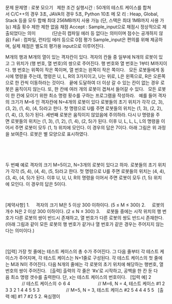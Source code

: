 문제
문제명 : 로봇 모으기
 
제한 조건
실행시간 : 50개의 테스트 케이스를 합쳐서 C/C++의 경우 3초, JAVA의 경우 5초, Python 10초
메 모 리 : Heap, Global, Stack 등을 모두 합해 최대 256MB까지 사용 가능 (단, 스택은 최대 1MB까지 사용 가능)
제출 횟수 제한
제한 없음
채점
Accept : Sample_input으로 채점시 정상적으로 제출되었다는 의미
            (단순히 컴파일 에러 등 없다는 의미이며 점수는 공개하지 않음)
Fail : 컴파일, 런타임 에러 등으로 0점
평가
Sample_input은 편의를 위해 제공하며, 실제 채점은 별도의 평가용 input으로 이루어진다.
 

M개의 행과 M개의 열이 있는 격자칸이 있다.
격자의 칸들 중 일부에 N개의 로봇이 있고 그 위치가 (행 번호, 열 번호)의 쌍으로 주어진다.
행 번호와 열 번호는 1부터 M까지이다.
행 번호는 위쪽이 작은 쪽이며, 열 번호는 왼쪽이 작은 쪽이다.
 
모든 로봇들에게 동시에 명령을 주는데, 명령은 U, L, R의 3가지이고, U는 위로, L은 왼쪽으로, R은 오른쪽으로 한 칸씩 이동하라는 것이다.
 
끝에 도달하여 더 이상 갈 수 있는 칸이 없는 경우 로봇은 움직이지 않는다.
또, 한 칸에 여러 개의 로봇이 겹쳐서 들어갈 수 있다.
 
모든 로봇이 한 칸에 모이기 위한 최소 명령 횟수를 구하는 프로그램을 작성하라.
 
예를 들어 격자의 크기가 M=6 인 격자칸에 N=4개의 로봇이 있다
로봇들의 초기 위치가 각각 (2, 3), (3, 2), (1, 4), (4, 5)라고 한다.
첫 명령으로 U를 주면 로봇들의 위치는 (1, 3), (2, 2), (1, 4), (3, 5)가 된다. 세번째 로봇은 움직이지 않았음에 주의하라.
다시 U 명령을 주면 로봇들의 위치는 (1, 3), (1, 2), (1, 4), (2, 5)가 된다.
이후 U, L, L, L, L의 명령을 이어서 주면 로봇이 모두 (1, 1) 위치에 모인다. 이 경우의 답은 7이다.
아래 그림은 위 과정을 보여준다. 로봇은 별 모양으로 표시하였다.


 


 

두 번째 예로 격자의 크기 M=5이고, N=3개의 로봇이 있다고 하자.
로봇들의 초기 위치가 각각 (5, 4), (4, 4), (5, 5)라고 한다.
첫 명령으로 U를 주면 로봇들의 위치는 (4, 4), (3, 4), (4, 5)가 된다.
이후 U, U, U, R의 명령을 이어서 주면 로봇이 모두 (1, 5) 위치에 모인다. 이 경우의 답은 5이다.
 
 


 

[제약사항]
1.     격자의 크기 M은 5 이상 300 이하이다. (5 ≤ M ≤ 300)
2.     로봇의 개수 N은 2 이상 300 이하이다. (2 ≤ N ≤ 300)
3.     로봇들 중에는 시작 위치의 행 번호가 다른 로봇의 쌍이 반드시 존재하고, 열 번호가 다른 로봇의 쌍도 반드시 존재한다.(아래 그림과 같이 모든 로봇의 행 번호가 같거나 열 번호가 같은 경우는 주어지지 않는다는 의미이다.)



 



[입력]
가장 첫 줄에는 테스트 케이스의 총 수가 주어진다.
그 다음 줄부터 각 테스트 케이스가 주어지며, 각 테스트 케이스는 N+1줄로 구성된다. 각 테스트 케이스의 첫 줄에는 M과 N이 주어진다. 다음 N개의 줄에는 각 로봇의 초기 위치에 해당하는 행번호, 열번호의 쌍이 주어진다.
 
[출력]
출력의 각 줄은 ‘#x’로 시작하고, 공백을 한 칸 둔 다음 최소 명령 갯수를 출력한다. 단, x는 테스트 케이스의 번호이다.
 
[입력 예]
2                         // 테스트 케이스의 수
6 4                      // M=6, N = 4, 테스트 케이스 #1
2 3
3 2
1 4
4 5
5 3                     // M=5, N = 3, 테스트 케이스 #2
5 4
4 4
5 5
 
[출력 예]
#1 7
#2 5
2. 욕심쟁이
 

 

